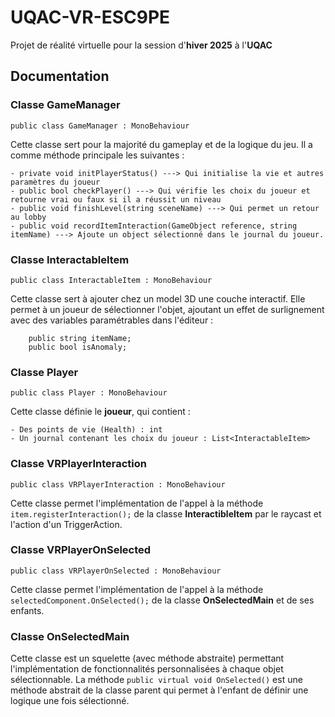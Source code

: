# UQAC-VR-ESC9PE
Projet de réalité virtuelle pour la session d'**hiver 2025** à l'**UQAC**


## Documentation 

### Classe GameManager
```
public class GameManager : MonoBehaviour
```
Cette classe sert pour la majorité du gameplay et de la logique du jeu.
Il a comme méthode principale les suivantes :
```
- private void initPlayerStatus() ---> Qui initialise la vie et autres paramètres du joueur
- public bool checkPlayer() ---> Qui vérifie les choix du joueur et retourne vrai ou faux si il a réussit un niveau
- public void finishLevel(string sceneName) ---> Qui permet un retour au lobby
- public void recordItemInteraction(GameObject reference, string itemName) ---> Ajoute un object sélectionné dans le journal du joueur.
```

### Classe InteractableItem
```
public class InteractableItem : MonoBehaviour
```
Cette classe sert à ajouter chez un model 3D une couche interactif. Elle permet à un joueur de sélectionner l'objet, ajoutant un effet de surlignement avec des variables paramétrables dans l'éditeur :
```
    public string itemName;
    public bool isAnomaly;
```
### Classe Player
```
public class Player : MonoBehaviour
```
Cette classe définie le **joueur**, qui contient :
```
- Des points de vie (Health) : int
- Un journal contenant les choix du joueur : List<InteractableItem>
```
### Classe VRPlayerInteraction
```
public class VRPlayerInteraction : MonoBehaviour
```
Cette classe permet l'implémentation de l'appel à la méthode ```item.registerInteraction();``` de la classe **InteractibleItem** par le raycast et l'action d'un TriggerAction.

### Classe VRPlayerOnSelected
```
public class VRPlayerOnSelected : MonoBehaviour
```
Cette classe permet l'implémentation de l'appel à la méthode ```selectedComponent.OnSelected();``` de la classe **OnSelectedMain** et de ses enfants.

### Classe OnSelectedMain
Cette classe est un squelette (avec méthode abstraite) permettant l'implémentation de fonctionnalités personnalisées à chaque objet sélectionnable.
La méthode ```public virtual void OnSelected()``` est une méthode abstrait de la classe parent qui permet à l'enfant de définir une logique une fois sélectionné.

